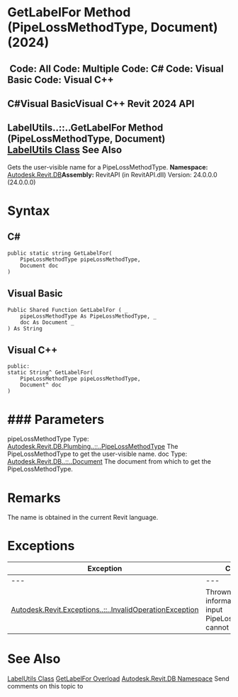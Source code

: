 # GetLabelFor Method (PipeLossMethodType, Document) (2024)

﻿
 Code: All Code: Multiple Code: C# Code: Visual Basic Code: Visual C++   
---  
C#Visual BasicVisual C++
Revit 2024 API  
---  
LabelUtils..::..GetLabelFor Method (PipeLossMethodType, Document)  
[LabelUtils Class](39d096e3-6f2f-13ac-237b-7549d9841ef5.md "LabelUtils Class") See Also  
---  
Gets the user-visible name for a PipeLossMethodType. 
**Namespace:** [Autodesk.Revit.DB](87546ba7-461b-c646-cbb1-2cb8f5bff8b2.md "Autodesk.Revit.DB Namespace")**Assembly:** RevitAPI (in RevitAPI.dll) Version: 24.0.0.0 (24.0.0.0)
# Syntax
C#  
---  
```text
public static string GetLabelFor(
	PipeLossMethodType pipeLossMethodType,
	Document doc
)
```
  
Visual Basic  
---  
```text
Public Shared Function GetLabelFor ( _
	pipeLossMethodType As PipeLossMethodType, _
	doc As Document _
) As String
```
  
Visual C++  
---  
```text
public:
static String^ GetLabelFor(
	PipeLossMethodType pipeLossMethodType, 
	Document^ doc
)
```
  
# ### Parameters
pipeLossMethodType
    Type: [Autodesk.Revit.DB.Plumbing..::..PipeLossMethodType](d6f70bd4-d74c-23b8-002b-0caf388731fd.md "PipeLossMethodType Enumeration") The PipeLossMethodType to get the user-visible name. 
doc
    Type: [Autodesk.Revit.DB..::..Document](db03274b-a107-aa32-9034-f3e0df4bb1ec.md "Document Class") The document from which to get the PipeLossMethodType. 
# Remarks
The name is obtained in the current Revit language. 
# Exceptions
| Exception | Condition |
| --- | --- |
| --- | --- |
| [Autodesk.Revit.Exceptions..::..InvalidOperationException](9e715f03-3884-e539-4dd6-8d7545733adc.md "InvalidOperationException Class") | Thrown when information for the input PipeLossMethodType cannot be found. |

# See Also
[LabelUtils Class](39d096e3-6f2f-13ac-237b-7549d9841ef5.md "LabelUtils Class")
[GetLabelFor Overload](39e41221-70f9-fae6-53e6-872eff5a2c63.md "GetLabelFor Method")
[Autodesk.Revit.DB Namespace](87546ba7-461b-c646-cbb1-2cb8f5bff8b2.md "Autodesk.Revit.DB Namespace")
Send comments on this topic to 